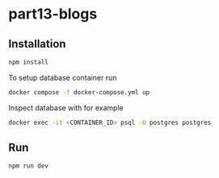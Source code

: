 # part13-blogs

## Installation

```bash
npm install
```

To setup database container run

```bash
docker compose -f docker-compose.yml up
```

Inspect database with for example

```bash
docker exec -it <CONTAINER_ID> psql -U postgres postgres
```

## Run

```bash
npm run dev
```
